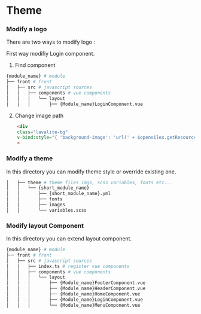 Theme
=============

### Modify a logo

There are two ways to modify logo :

First way modifiy Login component.

1. Find component
```bash
{module_name} # module
├── front # front
│   ├── src # javascript sources 
│   │   ├── components # vue components
│   │   │   └── layout 
│   │   │       ├── {Module_name}LoginComponent.vue 
```

2. Change image path

```html
    <div
    class="lavalite-bg"
    v-bind:style="{ 'background-image': 'url(' + $opensilex.getResourceURI('images/opensilex-login-bg.jpg') + ')' }"
    >
```



### Modify a theme

In this directory you can modify theme style or override existing one.

```bash
│   ├── theme # theme files imgs, scss variables, fonts etc...
│   │   └── {short_module_name}
│   │       ├── {short_module_name}.yml
│   │       ├── fonts
│   │       ├── images
│   │       └── variables.scss
```

### Modify layout Component

In this directory you can extend layout component.

```bash
{module_name} # module
├── front # front
│   ├── src # javascript sources
│   │   ├── index.ts # register vue components
│   │   ├── components # vue components
│   │   │   └── layout
│   │   │       ├── {Module_name}FooterComponent.vue
│   │   │       ├── {Module_name}HeaderComponent.vue
│   │   │       ├── {Module_name}HomeComponent.vue
│   │   │       ├── {Module_name}LoginComponent.vue
│   │   │       └── {Module_name}MenuComponent.vue
```
